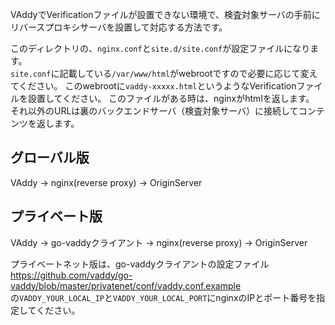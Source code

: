 VAddyでVerificationファイルが設置できない環境で、検査対象サーバの手前にリバースプロキシサーバを設置して対応する方法です。

このディレクトリの、`nginx.conf`と`site.d/site.conf`が設定ファイルになります。  
`site.conf`に記載している`/var/www/html`がwebrootですので必要に応じて変えてください。
このwebrootに`vaddy-xxxxx.html`というようなVerificationファイルを設置してください。
このファイルがある時は、nginxがhtmlを返します。 それ以外のURLは裏のバックエンドサーバ（検査対象サーバ）に接続してコンテンツを返します。

## グローバル版
VAddy -> nginx(reverse proxy) -> OriginServer

## プライベート版
VAddy -> go-vaddyクライアント -> nginx(reverse proxy) -> OriginServer

プライベートネット版は、go-vaddyクライアントの設定ファイル  
https://github.com/vaddy/go-vaddy/blob/master/privatenet/conf/vaddy.conf.example  
の`VADDY_YOUR_LOCAL_IP`と`VADDY_YOUR_LOCAL_PORT`にnginxのIPとポート番号を指定してください。
